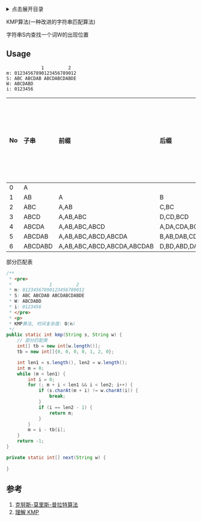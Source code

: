 <details>
<summary>点击展开目录</summary>
<!-- TOC -->

- [Usage](#usage)
- [参考](#参考)

<!-- /TOC -->
</details>


KMP算法(一种改进的字符串匹配算法)

字符串S内查找一个词W的出现位置


## Usage

```
             1         2
m: 01234567890123456789012
S: ABC ABCDAB ABCDABCDABDE
W: ABCDABD
i: 0123456
```

| No   | 子串    | 前缀                       | 后缀                       | 前后缀最大相同长度 |
| :--- | :------ | :------------------------- | :------------------------- | :----------------- |
| 0    | A       |                            |                            | 0                  |
| 1    | AB      | A                          | B                          | 0                  |
| 2    | ABC     | A,AB                       | C,BC                       | 0                  |
| 3    | ABCD    | A,AB,ABC                   | D,CD,BCD                   | 0                  |
| 4    | ABCDA   | A,AB,ABC,ABCD              | A,DA,CDA,BCDA              | 1                  |
| 5    | ABCDAB  | A,AB,ABC,ABCD,ABCDA        | B,AB,DAB,CDAB,BCDAB        | 2                  |
| 6    | ABCDABD | A,AB,ABC,ABCD,ABCDA,ABCDAB | D,BD,ABD,DABD,CDABD,BCDABD | 0                  |

部分匹配表


```Java
/**
 * <pre>
 *              1         2
 * m: 01234567890123456789012
 * S: ABC ABCDAB ABCDABCDABDE
 * W: ABCDABD
 * i: 0123456
 * </pre>
 * <p>
 * KMP算法, 时间复杂度: O(n)
 */
public static int kmp(String s, String w) {
    // 部分匹配表
    int[] tb = new int[w.length()];
    tb = new int[]{0, 0, 0, 0, 1, 2, 0};

    int len1 = s.length(), len2 = w.length();
    int m = 0;
    while (m < len1) {
        int i = 0;
        for (; m + i < len1 && i < len2; i++) {
            if (s.charAt(m + i) != w.charAt(i)) {
                break;
            }
            if (i == len2 - 1) {
                return m;
            }
        }
        m = i - tb[i];
    }
    return -1;
}

private static int[] next(String w) {
    
}
```


## 参考

1. [克努斯-莫里斯-普拉特算法](https://zh.wikipedia.org/wiki/克努斯-莫里斯-普拉特算法)
2. [理解 KMP](http://wiki.jikexueyuan.com/project/kmp-algorithm/define.html)

